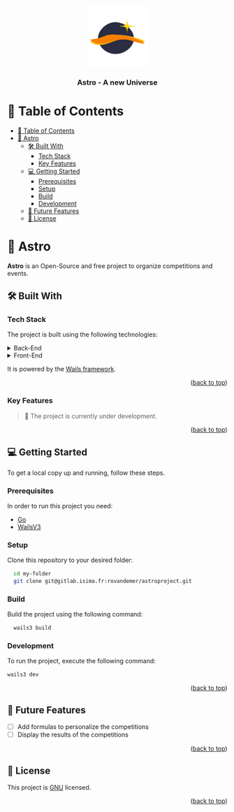 <a name="readme-top"></a>

<div align="center">
  <img src="doc/logo.png" alt="logo" width="140"  height="auto" />
  <br/>

<h3><b>Astro - A new Universe</b></h3>

</div>


# 📗 Table of Contents

- [📗 Table of Contents](#-table-of-contents)
- [📖 Astro ](#-astro-)
  - [🛠 Built With ](#-built-with-)
    - [Tech Stack ](#tech-stack-)
    - [Key Features ](#key-features-)
  - [💻 Getting Started ](#-getting-started-)
    - [Prerequisites](#prerequisites)
    - [Setup](#setup)
    - [Build](#build)
    - [Development](#development)
  - [🔭 Future Features ](#-future-features-)
  - [📝 License ](#-license-)

# 📖 Astro <a name="about-project"></a>


**Astro** is an Open-Source and free project to organize competitions and events.

## 🛠 Built With <a name="built-with"></a>

### Tech Stack <a name="tech-stack"></a>

The project is built using the following technologies:

<details>
  <summary>Back-End</summary>
  <ul>
    <li><a href="https://go.dev">Go</a></li>
  </ul>
</details>

<details>
<summary>Front-End</summary>
  <ul>
    <li><a href="https://templ.guide">Templ</a></li>
    <li><a href="https://htmx.org">HTMX</a></li>
  </ul>
</details>

It is powered by the [Wails framework](http://wails.io).

<p align="right">(<a href="#readme-top">back to top</a>)</p>

### Key Features <a name="key-features"></a>

> 👷‍ The project is currently under development.

<p align="right">(<a href="#readme-top">back to top</a>)</p>

## 💻 Getting Started <a name="getting-started"></a>

To get a local copy up and running, follow these steps.

### Prerequisites

In order to run this project you need:

- [Go](https://golang.org/dl/)
- [WailsV3](https://v3alpha.wails.io/getting-started/installation/)

### Setup

Clone this repository to your desired folder:

```sh
  cd my-folder
  git clone git@gitlab.isima.fr:rovandemer/astroproject.git
```

### Build

Build the project using the following command:

```sh
  wails3 build
```

### Development

To run the project, execute the following command:

```sh
wails3 dev
```

<p align="right">(<a href="#readme-top">back to top</a>)</p>

## 🔭 Future Features <a name="future-features"></a>

- [ ] Add formulas to personalize the competitions
- [ ] Display the results of the competitions

<p align="right">(<a href="#readme-top">back to top</a>)</p>

## 📝 License <a name="license"></a>

This project is [GNU](LICENSE) licensed.

<p align="right">(<a href="#readme-top">back to top</a>)</p>